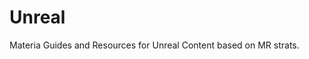 # Unreal

Materia Guides and Resources for Unreal Content based on MR strats.

<GuideList :includeTitle=false difficulty="Unreal"/>